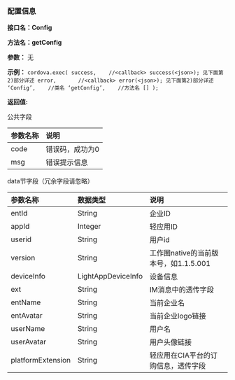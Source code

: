 ### 配置信息
**接口名：Config**

**方法名：getConfig**

**参数：**
无

**示例：**
    `
    cordova.exec(
    success,    //<callback> success(<json>); 见下面第2)部分详述
    error,       //<callback> error(<json>); 见下面第2)部分详述
    ‘Config’,    //类名
    ‘getConfig’,    //方法名
    []
    );
    `

**返回值:**

公共字段

|参数名称|	说明|
|:-------------|:-------------|
|code	|错误码，成功为0|
|msg	|错误提示信息|


data节字段（冗余字段请忽略）

|参数名称|	数据类型|	说明|
|:-------------|:-------------|:-------------|
|entId|String|企业ID|
|appId|Integer|轻应用ID|
|userid|String|用户id|
|version|String|工作圈native的当前版本号，如1.1.5.001|
|deviceInfo|LightAppDeviceInfo|设备信息|
|ext|String|IM消息中的透传字段|
|entName|String|当前企业名|
|entAvatar|String|当前企业logo链接|
|userName|String|用户名|
|userAvatar|String|用户头像链接|
|platformExtension|String|轻应用在CIA平台的订购信息，透传字段|